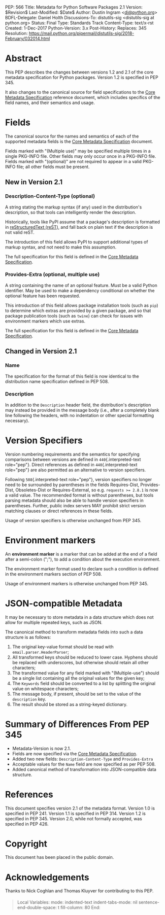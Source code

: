 PEP: 566 Title: Metadata for Python Software Packages 2.1 Version:
\$Revision\$ Last-Modified: \$Date\$ Author: Dustin Ingram
\<<di@python.org>\> BDFL-Delegate: Daniel Holth Discussions-To:
distutils-sig \<distutils-sig at python.org\> Status: Final Type:
Standards Track Content-Type: text/x-rst Created: 1-Dec-2017
Python-Version: 3.x Post-History: Replaces: 345 Resolution:
<https://mail.python.org/pipermail/distutils-sig/2018-February/032014.html>

Abstract
========

This PEP describes the changes between versions 1.2 and 2.1 of the core
metadata specification for Python packages. Version 1.2 is specified in
PEP 345.

It also changes to the canonical source for field specifications to the
[Core Metadata
Specification](https://packaging.python.org/specifications/core-metadata/)
reference document, which includes specifics of the field names, and
their semantics and usage.

Fields
======

The canonical source for the names and semantics of each of the
supported metadata fields is the [Core Metadata
Specification](https://packaging.python.org/specifications/core-metadata/)
document.

Fields marked with \"(Multiple use)\" may be specified multiple times in
a single PKG-INFO file. Other fields may only occur once in a PKG-INFO
file. Fields marked with \"(optional)\" are not required to appear in a
valid PKG-INFO file; all other fields must be present.

New in Version 2.1
------------------

### Description-Content-Type (optional)

A string stating the markup syntax (if any) used in the distribution\'s
description, so that tools can intelligently render the description.

Historically, tools like PyPI assume that a package\'s description is
formatted in [reStructuredText
(reST)](http://docutils.sourceforge.net/docs/ref/rst/restructuredtext.html),
and fall back on plain text if the description is not valid reST.

The introduction of this field allows PyPI to support additional types
of markup syntax, and not need to make this assumption.

The full specification for this field is defined in the [Core Metadata
Specification](https://packaging.python.org/specifications/core-metadata/).

### Provides-Extra (optional, multiple use)

A string containing the name of an optional feature. Must be a valid
Python identifier. May be used to make a dependency conditional on
whether the optional feature has been requested.

This introduction of this field allows package installation tools (such
as `pip`) to determine which extras are provided by a given package, and
so that package publication tools (such as `twine`) can check for issues
with environment markers which use extras.

The full specification for this field is defined in the [Core Metadata
Specification](https://packaging.python.org/specifications/core-metadata/).

Changed in Version 2.1
----------------------

### Name

The specification for the format of this field is now identical to the
distribution name specification defined in PEP 508.

### Description

In addition to the `Description` header field, the distribution\'s
description may instead be provided in the message body (i.e., after a
completely blank line following the headers, with no indentation or
other special formatting necessary).

Version Specifiers
==================

Version numbering requirements and the semantics for specifying
comparisons between versions are defined in `440`{.interpreted-text
role="pep"}. Direct references as defined in `440`{.interpreted-text
role="pep"} are also permitted as an alternative to version specifiers.

Following `508`{.interpreted-text role="pep"}, version specifiers no
longer need to be surrounded by parentheses in the fields Requires-Dist,
Provides-Dist, Obsoletes-Dist or Requires-External, so e.g.
`requests >= 2.8.1` is now a valid value. The recommended format is
without parentheses, but tools parsing metadata should also be able to
handle version specifiers in parentheses. Further, public index servers
MAY prohibit strict version matching clauses or direct references in
these fields.

Usage of version specifiers is otherwise unchanged from PEP 345.

Environment markers
===================

An **environment marker** is a marker that can be added at the end of a
field after a semi-colon (\";\"), to add a condition about the execution
environment.

The environment marker format used to declare such a condition is
defined in the environment markers section of PEP 508.

Usage of environment markers is otherwise unchanged from PEP 345.

JSON-compatible Metadata
========================

It may be necessary to store metadata in a data structure which does not
allow for multiple repeated keys, such as JSON.

The canonical method to transform metadata fields into such a data
structure is as follows:

1.  The original key-value format should be read with
    `email.parser.HeaderParser`;
2.  All transformed keys should be reduced to lower case. Hyphens should
    be replaced with underscores, but otherwise should retain all other
    characters;
3.  The transformed value for any field marked with \"(Multiple-use\")
    should be a single list containing all the original values for the
    given key;
4.  The `Keywords` field should be converted to a list by splitting the
    original value on whitespace characters;
5.  The message body, if present, should be set to the value of the
    `description` key.
6.  The result should be stored as a string-keyed dictionary.

Summary of Differences From PEP 345
===================================

-   Metadata-Version is now 2.1.
-   Fields are now specified via the [Core Metadata
    Specification](https://packaging.python.org/specifications/core-metadata/).
-   Added two new fields: `Description-Content-Type` and
    `Provides-Extra`
-   Acceptable values for the `Name` field are now specified as per
    PEP 508.
-   Added canonical method of transformation into JSON-compatible data
    structure.

References
==========

This document specifies version 2.1 of the metadata format. Version 1.0
is specified in PEP 241. Version 1.1 is specified in PEP 314. Version
1.2 is specified in PEP 345. Version 2.0, while not formally accepted,
was specified in PEP 426.

Copyright
=========

This document has been placed in the public domain.

Acknowledgements
================

Thanks to Nick Coghlan and Thomas Kluyver for contributing to this PEP.

#### 

> Local Variables: mode: indented-text indent-tabs-mode: nil
> sentence-end-double-space: t fill-column: 80 End:
